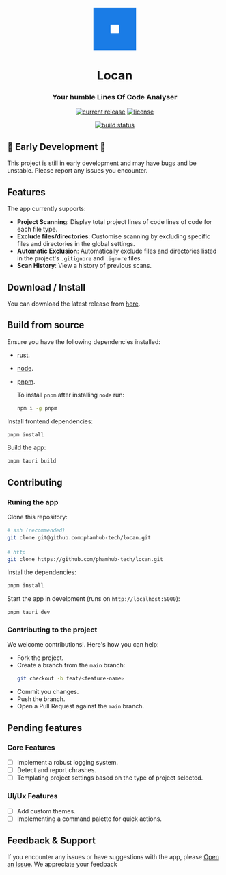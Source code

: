 <div id="app-logo" align="center">
    <br />
    <img src="./assets/logo.svg" height="100px" />
    <h1>Locan</h1>
		<h3>Your humble <b>L</b>ines <b>O</b>f <b>C</b>ode <b>An</b>alyser</h3>
</div>

<div id="badges" align="center">

[![current release](https://img.shields.io/github/release/phamhub-tech/locan.svg)](https://github.com/phamhub-tech/locan/releases)
[![license](https://img.shields.io/github/license/phamhub-tech/locan.svg)](https://github.com/phamhub-tech/locan/blob/master/LICENSE)

[![build status](https://img.shields.io/github/actions/workflow/status/phamhub-tech/locan/dev-release.yml?branch=dev&label=build)](https://github.com/phamhub-tech/locan/actions/workflows/stable-release.yml?query=branch%3Amain)
</div>


## 🚧 **Early Development** 🚧  
This project is still in early development and may have bugs and be unstable. Please report any issues you encounter.


## Features

The app currently supports:
- **Project Scanning**: Display total project lines of code  lines of code for each file type.
- **Exclude files/directories**: Customise scanning by excluding specific files and directories in the global settings.
- **Automatic Exclusion**: Automatically exclude files and directories listed in the project's `.gitignore` and `.ignore` files.
- **Scan History**: View a history of previous scans.


## Download / Install

You can download the latest release from [here](https://github.com/phamhub-tech/locan/releases).

## Build from source

Ensure you have the following dependencies installed:
- [rust](https://www.rust-lang.org/tools/install).
- [node](https://nodejs.org/en/download/package-manager).
- [pnpm](https://pnpm.io/installation).
	
	To install `pnpm` after installing `node` run:
	```sh
	npm i -g pnpm
	```

Install frontend dependencies:

```bash
pnpm install
```

Build the app:

```sh
pnpm tauri build
```

## Contributing

### Runing the app

Clone this repository:

```sh
# ssh (recommended)
git clone git@github.com:phamhub-tech/locan.git

# http
git clone https://github.com/phamhub-tech/locan.git
```

Instal the dependencies:

```sh
pnpm install
```

Start the app in develpment (runs on `http://localhost:5000`):

```sh
pnpm tauri dev
```

### Contributing to the project

We welcome contributions!.  Here's how you can help:

- Fork the project.
- Create a branch from the `main` branch:
	```sh
	git checkout -b feat/<feature-name>
	```
- Commit you changes.
- Push the branch.
- Open a Pull Request against the `main` branch.


## Pending features

### Core Features

- [ ] Implement a robust logging system.
- [ ] Detect and report chrashes.
- [ ] Templating project settings based on the type of project selected.

### UI/Ux Features
- [ ] Add custom themes.
- [ ] Implementing a command palette for quick actions.

## Feedback & Support

If you encounter any issues or have suggestions with the app, please [Open an Issue](https://github.com/phamhub-tech/locan/issues).  We appreciate your feedback